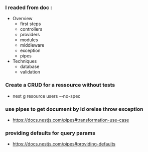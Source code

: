 ### I readed from doc :

- Overview
  - first steps
  - controllers
  - providers
  - modules
  - middleware
  - exception
  - pipes
- Techniques
  - database
  - validation

### Create a CRUD for a ressource without tests

- nest g resource users --no-spec

### use pipes to get document by id orelse throw exception

- https://docs.nestjs.com/pipes#transformation-use-case

### providing defaults for query params

- https://docs.nestjs.com/pipes#providing-defaults
